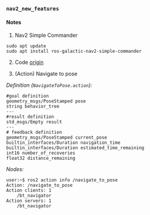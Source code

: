 ### `nav2_new_features`

#### Notes

1. Nav2 Simple Commander

```
sudo apt update
sudo apt install ros-galactic-nav2-simple-commander
```

2. Code [origin](https://github.com/ros-navigation/navigation2/tree/main/nav2_simple_commander/nav2_simple_commander)  

3. (Action) Navigate to pose

_Definition (`NavigateToPose.action`):_  
```
#goal definition
geometry_msgs/PoseStamped pose
string behavior_tree
---
#result definition
std_msgs/Empty result
---
# feedback definition
geometry_msgs/PoseStamped current_pose
builtin_interfaces/Duration navigation_time
builtin_interfaces/Duration estimated_time_remaining
int16 number_of_recoveries
float32 distance_remaining
```

_Nodes:_  
```
user:~$ ros2 action info /navigate_to_pose
Action: /navigate_to_pose
Action clients: 1
    /bt_navigator
Action servers: 1
    /bt_navigator
```
